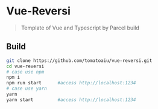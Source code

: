 # Vue-Reversi
> Template of Vue and Typescript by Parcel build

## Build
```sh
git clone https://github.com/tomatoaiu/vue-reversi.git 
cd vue-reversi
# case use npm
npm i
npm run start      #access http://localhost:1234
# case use yarn
yarn
yarn start         #access http://localhost:1234
```